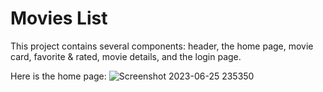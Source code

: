 # Movies List

This project contains several components: header, the home page, movie card, favorite & rated, movie details, and the login page.

Here is the home page:
![Screenshot 2023-06-25 235350](https://github.com/Carina920/Movies-List/assets/59858652/b2e7ddd0-8b03-4b17-8f71-7881defc5b63)
